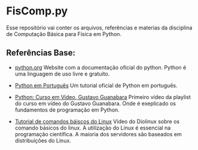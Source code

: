 # FisComp.py
Esse repositório vai conter os arquivos, referências e materias da disciplina de Computação Básica para Física em Python.

## Referências Base:

- [python.org](https://www.python.org/)
Website com a documentação oficial do python.
Python é uma linguagem de uso livre e gratuíto.

- [Python em Português](https://docs.python.org/pt-br/3/tutorial/)
Um tutorial oficial de Python em português.

- [Python: Curso em Vídeo, Gustavo Guanabara](https://www.youtube.com/watch?v=S9uPNppGsGo&list=PLHz_AreHm4dlKP6QQCekuIPky1CiwmdI6)
Primeiro vídeo da playlist do curso em vídeo do Gustavo Guanabara.
Onde é exeplicado os fundamentos de programação em Python.

- [Tutorial de comandos báiscos do Linux](https://www.youtube.com/watch?v=JEhVB4VHsTI)
Vídeo do Diolinux sobre os comando básicos do linux.
A utilização do Linux é essencial na programação científica.
A maioria dos servidores são baseados em distribuições do Linux.
